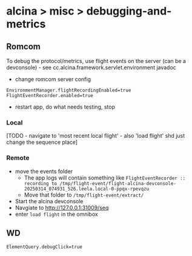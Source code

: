 # alcina > misc > debugging-and-metrics

## Romcom

To debug the protocol/metrics, use flight events on the server (can be a devconsole) -
see cc.alcina.framework.servlet.environment javadoc

- change romcom server config

```
EnvironmentManager.flightRecordingEnabled=true
FlightEventRecorder.enabled=true
```

- restart app, do what needs testing, stop

### Local

[TODO - navigate to 'most recent local flight' - also 'load flight' shd just change the sequence place]

### Remote

- move the events folder
  - The app logs will contain something like `FlightEventRecorder :: recording to /tmp/flight-event/flight-alcina-devconsole-20250314_074931_526.leela.local-0-ppqx-rpevqzu`
  - Move that folder to `/tmp/flight-event/extract/`
- Start the alcina devconsole
- Navgiate to <http://127.0.0.1:31009/seq>
- enter `load flight` in the omnibox

## WD

```
ElementQuery.debugClick=true
```
